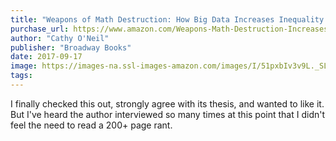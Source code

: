 ```yaml
---
title: "Weapons of Math Destruction: How Big Data Increases Inequality and Threatens Democracy"
purchase_url: https://www.amazon.com/Weapons-Math-Destruction-Increases-Inequality/dp/0553418831?SubscriptionId=AKIAIVZLK2PABGQI2KAQ&tag=everrail-20&linkCode=xm2&camp=2025&creative=165953&creativeASIN=0553418831
author: "Cathy O'Neil"
publisher: "Broadway Books"
date: 2017-09-17
image: https://images-na.ssl-images-amazon.com/images/I/51pxbIv3v9L._SL75_.jpg
tags:
---
```


I finally checked this out, strongly agree with its thesis, and wanted to like it. But I've heard the author interviewed so many times at this point that I didn't feel the need to read a 200+ page rant.
